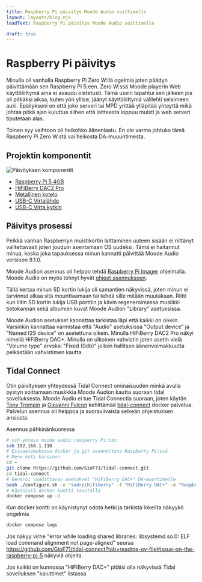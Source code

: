 ```yaml
---
title: Raspberry Pi päivitys Moode Audio soittimelle
layout: layouts/blog.njk
leadText: Raspberry Pi päivitys Moode Audio soittimelle

draft: true
---
```


# Raspberry Pi päivitys

Minulla oli vanhalla Raspberry Pi Zero W:llä ogelmia joten päädyn päivittämään sen Raspberry Pi 5:een. Zero W:ssä Moode
playerin Web käyttöliittymä aina ei avaudu oletetusti. Tämä usein tapahtui sen jälkeen jos oli pitkäksi aikaa, kuten yön
ylitse, jäänyt käyttöliittymä välilehti selaimeen auki. Epäilykseni on että joko serveri tai MPD yrittää ylläpitää
yhteyttä mikä johtaa pitkä ajan kuluttua siihen että laitteesta loppuu muisti ja web serveri tiputetaan alas.

Toinen syy vaihtoon oli heikohko äänenlaatu. En ole varma johtuko tämä Raspberry Pi Zero W:stä vai heikosta
DA-muuuntimesta.

## Projektin komponentit

![Päivityksen komponentit](../img/hifiberry_komponentit_raspberrypi5.jpeg)

- [Raspberry Pi 5 4GB](https://www.raspberrypi.com/products/raspberry-pi-5/)
- [HiFiBerry DAC2 Pro](https://www.hifiberry.com/shop/boards/hifiberry-dac2-pro/)
- [Metallinen kotelo](https://www.hifiberry.com/shop/cases/dealing-with-blocked-p5-holes-6/)
- [USB-C Virtalähde](https://www.hifiberry.com/shop/accessories/raspberry-pi4-power-supply-5v-3a/)
- [USB-C Virta kytkin](https://www.hifiberry.com/shop/accessories/usbc-power-switch/)

## Päivitys prosessi

Pelkkä vanhan Raspberryn muistikortin laittaminen uuteen sisään ei riittänyt valitettavasti joten jouduin asentamaan OS
uudeksi. Tämä ei haitannut minua, koska joka tapauksessa minun kannatti päivittää Moode Audio versioon 9.1.0.

Moode Audion asennus oli helppo tehdä [Raspberry Pi Imager](https://www.raspberrypi.com/software/) ohjelmalla. Moode
Audio on myös tehnyt hyvät
[ohjeet asennukseen](https://github.com/moode-player/docs/blob/main/setup_guide.md#4-imager-tutorial).

Tällä kertaa minun SD kortin lukija oli samantien näkyvissä, joten minun ei tarvinnut alkaa sitä mounttaamaan tai tehdä
sille mitään muutakaan. Riitti kun liitin SD kortin lukija USB porttiin ja kävin regeneroimassa musiikki tietokannan
sekä albumien kuvat Moode Audion "Library" asetuksissa.

Moode Audion asetukset kannattaa tarkistaa läpi että kaikki on oikein. Varsinkin kannattaa varmistaa että "Audio"
asetuksissa "Output device" ja "Named I2S device" on asetettuna oikein. Minulla HiFiBerry DAC2 Pro näkyi nimellä
HiFiBerry DAC+. Minulla on ulkoinen vahvistin joten asetin vielä "Volume type" arvoksi "Fixed (0db)" jolloin hallitsen
äänenvoimakkuutta pelkästään vahvistimen kautta.

## Tidal Connect

Otin päivityksen yhteydessä Tidal Connect ominaisuuden minkä avulla pystyn soittamaan musiikkia Moode Audion kautta
suoraan tidal sovelluksesta. Moode Audio ei tue Tidal Connectia suoraan, joten käytän
[Tony Trompin](https://github.com/TonyTromp) ja [Giovanni Fulcon](https://github.com/GioF71) kehittämää
[tidal-connect](https://github.com/GioF71/tidal-connect) docker palvelua. Palvelun asennus oli helppoa ja suoraviivaista
selkeän ohjeistuksen ansiosta.

Asennus pähkinänkuoressa

```bash
# ssh yhteys moode audio raspberry Pi:hin
ssh 192.168.1.110 
# Esivaatimuksena docker ja git asennettuna Raspberry Pi:ssä
# Mene koti kansioon
cd ~
git clone https://github.com/GioF71/tidal-connect.git
cd tidal-connect
# Generoi vaadittavan asetukset "HiFiBerry DAC+" DA-muuntimelle
bash ./configure.sh -n "sndrpihifiberry" -f "HiFiBerry DAC+" -m "Raspberry Pi"
# Käynnistä docker kontti taustalla
docker compose up -d
```

Kun docker kontti on käynistynyt odota hetki ja tarkista lokeilta näkyykö ongelmia

```bash
docker compose logs
```

Jos näkyy virhe "error while loading shared libraries: libsystemd.so.0: ELF load command alignment not page-aligned"
seuraa https://github.com/GioF71/tidal-connect?tab=readme-ov-file#issue-on-the-raspberry-pi-5 näkyviä ohjeita.

Jos kaikki on kunnossa "HiFiBerry DAC+" pitäisi olla näkyvissä Tidal sovelluksen "kaiuttimet" listassa

